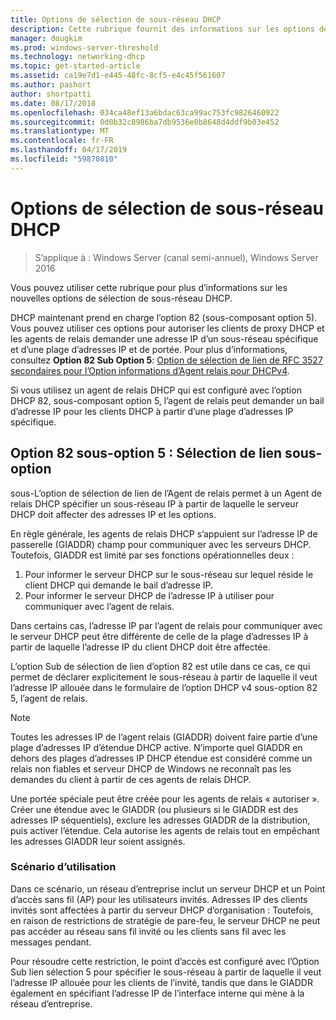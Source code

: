 ```yaml
---
title: Options de sélection de sous-réseau DHCP
description: Cette rubrique fournit des informations sur les options de sélection de sous-réseau DHCP pour DHCP Dynamic Host Configuration Protocol () dans Windows Server 2016.
manager: dougkim
ms.prod: windows-server-threshold
ms.technology: networking-dhcp
ms.topic: get-started-article
ms.assetid: ca19e7d1-e445-48fc-8cf5-e4c45f561607
ms.author: pashort
author: shortpatti
ms.date: 08/17/2018
ms.openlocfilehash: 034ca48ef13a6bdac63ca99ac753fc9826460922
ms.sourcegitcommit: 0d0b32c8986ba7db9536e0b8648d4ddf9b03e452
ms.translationtype: MT
ms.contentlocale: fr-FR
ms.lasthandoff: 04/17/2019
ms.locfileid: "59870810"
---
```

# <a name="dhcp-subnet-selection-options"></a>Options de sélection de sous-réseau DHCP

>S’applique à : Windows Server (canal semi-annuel), Windows Server 2016

Vous pouvez utiliser cette rubrique pour plus d’informations sur les nouvelles options de sélection de sous-réseau DHCP.

DHCP maintenant prend en charge l’option 82 \(sous-composant option 5\). Vous pouvez utiliser ces options pour autoriser les clients de proxy DHCP et les agents de relais demander une adresse IP d’un sous-réseau spécifique et d’une plage d’adresses IP et de portée.  Pour plus d’informations, consultez **Option 82 Sub Option 5**: [Option de sélection de lien de RFC 3527 secondaires pour l’Option informations d’Agent relais pour DHCPv4](https://tools.ietf.org/html/rfc3527).

Si vous utilisez un agent de relais DHCP qui est configuré avec l’option DHCP 82, sous-composant option 5, l’agent de relais peut demander un bail d’adresse IP pour les clients DHCP à partir d’une plage d’adresses IP spécifique.


## <a name="option-82-sub-option-5-link-selection-sub-option"></a>Option 82 sous-option 5 : Sélection de lien sous-option

sous-L’option de sélection de lien de l’Agent de relais permet à un Agent de relais DHCP spécifier un sous-réseau IP à partir de laquelle le serveur DHCP doit affecter des adresses IP et les options.

En règle générale, les agents de relais DHCP s’appuient sur l’adresse IP de passerelle \(GIADDR\) champ pour communiquer avec les serveurs DHCP. Toutefois, GIADDR est limité par ses fonctions opérationnelles deux :

1. Pour informer le serveur DHCP sur le sous-réseau sur lequel réside le client DHCP qui demande le bail d’adresse IP.
2. Pour informer le serveur DHCP de l’adresse IP à utiliser pour communiquer avec l’agent de relais.

Dans certains cas, l’adresse IP par l’agent de relais pour communiquer avec le serveur DHCP peut être différente de celle de la plage d’adresses IP à partir de laquelle l’adresse IP du client DHCP doit être affectée. 

L’option Sub de sélection de lien d’option 82 est utile dans ce cas, ce qui permet de déclarer explicitement le sous-réseau à partir de laquelle il veut l’adresse IP allouée dans le formulaire de l’option DHCP v4 sous-option 82 5, l’agent de relais.

> [!NOTE]
>
> Toutes les adresses IP de l’agent relais (GIADDR) doivent faire partie d’une plage d’adresses IP d’étendue DHCP active. N’importe quel GIADDR en dehors des plages d’adresses IP DHCP étendue est considéré comme un relais non fiables et serveur DHCP de Windows ne reconnaît pas les demandes du client à partir de ces agents de relais DHCP.
>
> Une portée spéciale peut être créée pour les agents de relais « autoriser ». Créer une étendue avec le GIADDR (ou plusieurs si le GIADDR est des adresses IP séquentiels), exclure les adresses GIADDR de la distribution, puis activer l’étendue. Cela autorise les agents de relais tout en empêchant les adresses GIADDR leur soient assignés.


### <a name="use-case-scenario"></a>Scénario d’utilisation

Dans ce scénario, un réseau d’entreprise inclut un serveur DHCP et un Point d’accès sans fil \(AP\) pour les utilisateurs invités. Adresses IP des clients invités sont affectées à partir du serveur DHCP d’organisation : Toutefois, en raison de restrictions de stratégie de pare-feu, le serveur DHCP ne peut pas accéder au réseau sans fil invité ou les clients sans fil avec les messages pendant.

Pour résoudre cette restriction, le point d’accès est configuré avec l’Option Sub lien sélection 5 pour spécifier le sous-réseau à partir de laquelle il veut l’adresse IP allouée pour les clients de l’invité, tandis que dans le GIADDR également en spécifiant l’adresse IP de l’interface interne qui mène à la réseau d’entreprise.
